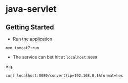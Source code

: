 # java-servlet
## Getting Started

- Run the application

```shell script
mvn tomcat7:run
```

- The service can bet hit at `localhost:8080`

e.g.

```shell script
curl localhost:8080/convert?ip=192.168.0.1&format=hex
```
